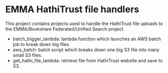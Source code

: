 # EMMA HathiTrust file handlers

This project contains projects used to handle the HathiTrust file uploads to 
the EMMA/Bookshare Federated/Unified Search project.

* batch_trigger_lambda: lambda function which launches an AWS batch job to break down big files
* aws_batch: batch script which breaks down one big S3 file into many small S3 files.
* get_hathi_file_lambda: retrieve file from HathiTrust website and save to S3.